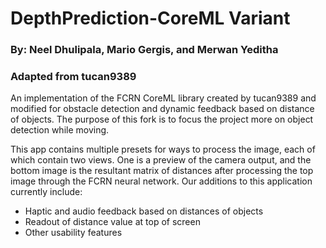 # DepthPrediction-CoreML Variant
### By: Neel Dhulipala, Mario Gergis, and Merwan Yeditha
### Adapted from tucan9389

An implementation of the FCRN CoreML library created by tucan9389 and modified for obstacle detection and dynamic feedback based on distance of objects. The purpose of this fork is to focus the project more on object detection while moving.

This app contains multiple presets for ways to process the image, each of which contain two views. One is a preview of the camera output, and the bottom image is the resultant matrix of distances after processing the top image through the FCRN neural network. Our additions to this application currently include:

- Haptic and audio feedback based on distances of objects
- Readout of distance value at top of screen
- Other usability features
